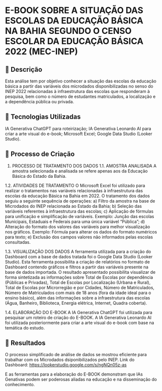 # E-BOOK SOBRE A SITUAÇÃO DAS ESCOLAS DA EDUCAÇÃO BÁSICA NA BAHIA SEGUNDO O CENSO ESCOLAR DA EDUCAÇÃO BÁSICA 2022 (MEC-INEP)

## 📒 Descrição
Esta análise tem por objetivo conhecer a situação das escolas da educação básica a partir das variáveis dos microdados disponibilizadas no senso do INEP 2022 relacionadas à infraestrutura das escolas que responderam à pesquisa, bem como o número de estudantes matriculados, a localização e a dependência pública ou privada.

## 🤖 Tecnologias Utilizadas
IA Generativa ChatGPT para roteirização;
IA Generativa Leonardo AI para criar a arte visual do e-book;
Microsoft Excel;
Google Data Studio (Looker Studio).

## 🧐 Processo de Criação
1. PROCESSO DE TRATAMENTO DOS DADOS
1.1. AMOSTRA ANALISADA
A amostra selecionada e analisada se refere apenas aos da Educação Básica do Estado da Bahia.

1.2. ATIVIDADES DE TRATAMENTO
O Microsoft Excel foi utilizado para realizar o tratamentos nas variáveis relacionadas à infraestrutura das escolas da educação Básica na Bahia em 2022.
O tratamento dos dados seguiu a seguinte sequência de operações:
a)	Filtro da amostra na base de Microdados do INEP relacionada ao Estado da Bahia;
b)	Seleção das variáveis referentes à infraestrutura das escolas;
c)	Aplicação de fórmulas para unificação e simplificação de variáveis. Exemplo: Junção das escolas Municipais, Estaduais e Federais para uma única variável “Pública”;
d)	Alteração do formato dos valores das variáveis para melhor visualização nos gráficos. Exemplo: Fórmula para alterar os dados do formato numéricos para texto;
e)	Exclusão dos campos valores não informados pelas escolas consultadas.

1.3. VISUALIZAÇÃO DOS DADOS
A ferramenta utilizada para a criação do Dashboard com a base de dados tratada foi o Google Data Studio (Looker Studio). 
Esta ferramenta possibilita a criação de relatórios no formato de Dashboard contendo gráficos e filtros a partir das variáveis presente na base de dados importada. 
O resultado apresentado possibilita visualizar de forma sintetizada as informações sobre Total de Escolas por dependência (Públicas e Privadas), Total de Escolas por Localização (Urbana e Rural), Total de Escolas por Microrregião e por Cidades, Número de Matriculados, Número de Matriculados com mais de 18 anos (fora da idade ideal para o ensino básico), além das informações sobre a infraestrutura das escolas (Água, Banheiro, Biblioteca, Energia elétrica, Internet, Quadra coberta).

1.4. ELABORAÇÃO DO E-BOOK
A IA Generativa ChatGPT foi utilizada para pesquisar um roteiro de criação do E-BOOK.
A IA Generativa Leonardo AI foi utilizada posteriormente para criar a arte visual do e-book com base na temática do estudo.


## 🚀 Resultados
O processo simplificado de análise de dados se mostrou eficiente para trabalhar com os Microdados dsiponibilizados pelo INEP.
Link do Dashboard: https://lookerstudio.google.com/s/ngNQn05z-as

E as ferramentas para a elaboração do E-BOOK demonstram que IAs Genativas podem ser poderosas aliadas na educação e na disseminação do conhecimento.




